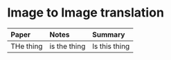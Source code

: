 # Image to Image translation

| Paper | Notes| Summary
|:-------------|:---------------|:-------|
|THe thing     | is the thing | Is this thing|
